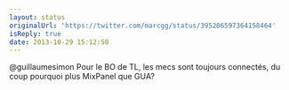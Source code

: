 ```yaml
---
layout: status
originalUrl: 'https://twitter.com/marcgg/status/395206597364158464'
isReply: true
date: 2013-10-29 15:12:50
---
```


@guillaumesimon Pour le BO de TL, les mecs sont toujours connectés, du coup pourquoi plus MixPanel que GUA?
